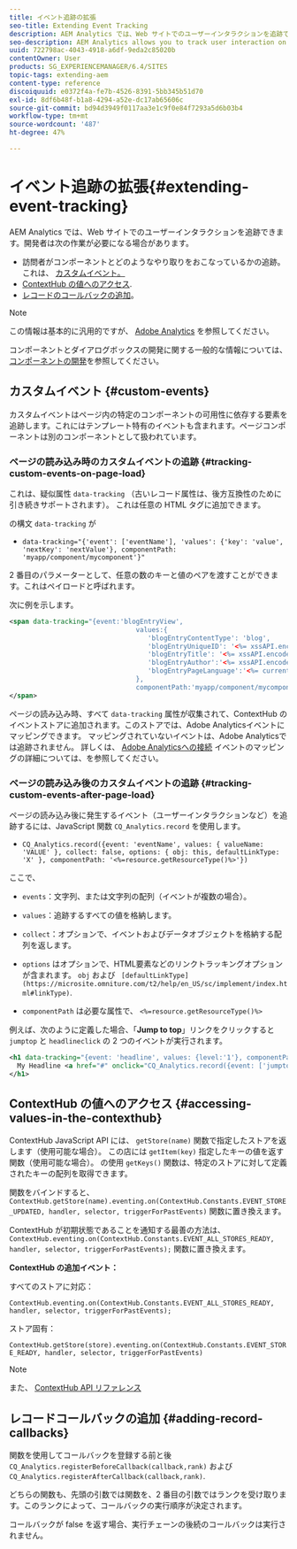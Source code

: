```yaml
---
title: イベント追跡の拡張
seo-title: Extending Event Tracking
description: AEM Analytics では、Web サイトでのユーザーインタラクションを追跡できます
seo-description: AEM Analytics allows you to track user interaction on your website
uuid: 722798ac-4043-4918-a6df-9eda2c85020b
contentOwner: User
products: SG_EXPERIENCEMANAGER/6.4/SITES
topic-tags: extending-aem
content-type: reference
discoiquuid: e0372f4a-fe7b-4526-8391-5bb345b51d70
exl-id: 8df6b48f-b1a8-4294-a52e-dc17ab65606c
source-git-commit: bd94d3949f0117aa3e1c9f0e84f7293a5d6b03b4
workflow-type: tm+mt
source-wordcount: '487'
ht-degree: 47%

---
```


# イベント追跡の拡張{#extending-event-tracking}

AEM Analytics では、Web サイトでのユーザーインタラクションを追跡できます。開発者は次の作業が必要になる場合があります。

* 訪問者がコンポーネントとどのようなやり取りをおこなっているかの追跡。これは、 [カスタムイベント。](#custom-events)
* [ContextHub の値へのアクセス](/help/sites-developing/extending-analytics.md#accessing-values-in-the-contexthub).
* [レコードのコールバックの追加](#adding-record-callbacks)。

>[!NOTE]
>
>この情報は基本的に汎用的ですが、 [Adobe Analytics](/help/sites-administering/adobeanalytics.md) を参照してください。
>
>コンポーネントとダイアログボックスの開発に関する一般的な情報については、[コンポーネントの開発](/help/sites-developing/components.md)を参照してください。

## カスタムイベント {#custom-events}

カスタムイベントはページ内の特定のコンポーネントの可用性に依存する要素を追跡します。これにはテンプレート特有のイベントも含まれます。ページコンポーネントは別のコンポーネントとして扱われています。

### ページの読み込み時のカスタムイベントの追跡 {#tracking-custom-events-on-page-load}

これは、疑似属性 `data-tracking` （古いレコード属性は、後方互換性のために引き続きサポートされます）。 これは任意の HTML タグに追加できます。

の構文 `data-tracking` が

* `data-tracking="{'event': ['eventName'], 'values': {'key': 'value', 'nextKey': 'nextValue'}, componentPath: 'myapp/component/mycomponent'}"`

2 番目のパラメーターとして、任意の数のキーと値のペアを渡すことができます。これはペイロードと呼ばれます。

次に例を示します。

```xml
<span data-tracking="{event:'blogEntryView', 
                                values:{
                                   'blogEntryContentType': 'blog', 
                                   'blogEntryUniqueID': '<%= xssAPI.encodeForJSString(entry.getId()) %>',
                                   'blogEntryTitle': '<%= xssAPI.encodeForJSString(entry.getTitle()) %>',
                                   'blogEntryAuthor':'<%= xssAPI.encodeForJSString(entry.getAuthor()) %>',
                                   'blogEntryPageLanguage':'<%= currentPage.getLanguage(true) %>'
                                },
                                componentPath:'myapp/component/mycomponent'}">
</span>
```

ページの読み込み時、すべて `data-tracking` 属性が収集されて、ContextHub のイベントストアに追加されます。このストアでは、Adobe Analyticsイベントにマッピングできます。 マッピングされていないイベントは、Adobe Analyticsでは追跡されません。 詳しくは、 [Adobe Analyticsへの接続](/help/sites-administering/adobeanalytics.md) イベントのマッピングの詳細については、を参照してください。

### ページの読み込み後のカスタムイベントの追跡 {#tracking-custom-events-after-page-load}

ページの読み込み後に発生するイベント（ユーザーインタラクションなど）を追跡するには、JavaScript 関数 `CQ_Analytics.record` を使用します。

* `CQ_Analytics.record({event: 'eventName', values: { valueName: 'VALUE' }, collect: false, options: { obj: this, defaultLinkType: 'X' }, componentPath: '<%=resource.getResourceType()%>'})`

ここで、

* `events`：文字列、または文字列の配列（イベントが複数の場合）。

* `values`：追跡するすべての値を格納します。
* `collect`：オプションで、イベントおよびデータオブジェクトを格納する配列を返します。
* `options` はオプションで、HTML要素などのリンクトラッキングオプションが含まれます。 `obj` および ` [defaultLinkType](https://microsite.omniture.com/t2/help/en_US/sc/implement/index.html#linkType)`.

* `componentPath` は必要な属性で、 `<%=resource.getResourceType()%>`

例えば、次のように定義した場合、「**Jump to top**」リンクをクリックすると `jumptop` と `headlineclick` の 2 つのイベントが実行されます。

```xml
<h1 data-tracking="{event: 'headline', values: {level:'1'}, componentPath: '<%=resource.getResourceType()%>'}">
  My Headline <a href="#" onclick="CQ_Analytics.record({event: ['jumptop','headlineclick'],  values: {level:'1'}, componentPath: '<%=resource.getResourceType()%>'})">Jump to top</a>
</h1>
```

## ContextHub の値へのアクセス {#accessing-values-in-the-contexthub}

ContextHub JavaScript API には、 `getStore(name)` 関数で指定したストアを返します（使用可能な場合）。 この店には `getItem(key)` 指定したキーの値を返す関数（使用可能な場合）。 の使用 `getKeys()` 関数は、特定のストアに対して定義されたキーの配列を取得できます。

関数をバインドすると、 `ContextHub.getStore(name).eventing.on(ContextHub.Constants.EVENT_STORE_UPDATED, handler, selector, triggerForPastEvents)` 関数に置き換えます。

ContextHub が初期状態であることを通知する最善の方法は、 `ContextHub.eventing.on(ContextHub.Constants.EVENT_ALL_STORES_READY, handler, selector, triggerForPastEvents);` 関数に置き換えます。

**ContextHub の追加イベント：**

すべてのストアに対応：

`ContextHub.eventing.on(ContextHub.Constants.EVENT_ALL_STORES_READY, handler, selector, triggerForPastEvents);`

ストア固有：

`ContextHub.getStore(store).eventing.on(ContextHub.Constants.EVENT_STORE_READY, handler, selector, triggerForPastEvents)`

>[!NOTE]
>
>また、 [ContextHub API リファレンス](https://helpx.adobe.com/experience-manager/6-4/sites/developing/using/contexthub-api.html#ContextHubJavascriptAPIReference)

## レコードコールバックの追加 {#adding-record-callbacks}

関数を使用してコールバックを登録する前と後 `CQ_Analytics.registerBeforeCallback(callback,rank)` および `CQ_Analytics.registerAfterCallback(callback,rank)`.

どちらの関数も、先頭の引数では関数を、2 番目の引数ではランクを受け取ります。このランクによって、コールバックの実行順序が決定されます。

コールバックが false を返す場合、実行チェーンの後続のコールバックは実行されません。
